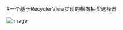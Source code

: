 #一个基于RecyclerView实现的横向抽奖选择器

![image](https://github.com/Quyunshuo/HorizontalSelector/blob/master/img/img_1.png) 